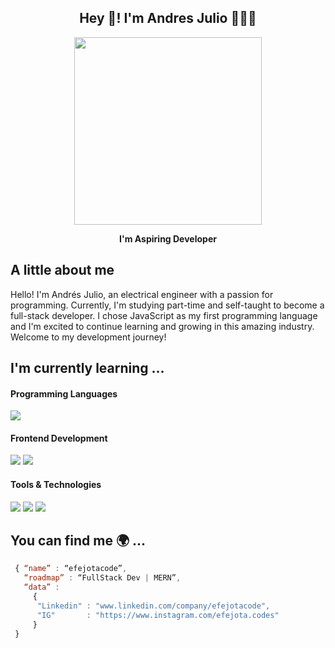 
<h2 align="center">Hey 👋! I'm Andres Julio 👨🏻‍💻</h2>
<div align="center"><img width src="https://github.com/efejotacode/efejotacode/assets/141380830/80f4e751-9ff5-4ae3-be00-50fe0532924e" width="300" height="300"></div>

<p align="center"><b>I'm Aspiring Developer</b></p>

<h2>A little about me</h2>
<p>Hello! I'm Andrés Julio, an electrical engineer with a passion for programming. Currently, I'm studying part-time and self-taught to become a full-stack developer. I chose JavaScript as my first programming language and I'm excited to continue learning and growing in this amazing industry. Welcome to my development journey!</p>

<h2>I'm currently learning ...</h2>
<h4>Programming Languages</h4>
<a><img src="https://github.com/efejotacode/efejotacode/assets/141380830/e316eeef-50cc-45ab-a496-0a042eabd646"></a>
<h4>Frontend Development</h4>
<a><img src="https://github.com/efejotacode/efejotacode/assets/141380830/e7e5535c-588b-4720-baa3-62c413226b5f"></a>
<a><img src="https://github.com/efejotacode/efejotacode/assets/141380830/f6820083-1e50-4d82-989b-b581ff99dbf5"></a>
<h4>Tools & Technologies</h4>
<a><img src="https://github.com/efejotacode/efejotacode/assets/141380830/3b4eb6ef-bbc9-4003-98d5-941a304ac477"></a>
<a><img src="https://github.com/efejotacode/efejotacode/assets/141380830/8c78253d-0baa-4751-a013-064a5bef5eb9"></a>
<a><img src="https://github.com/efejotacode/efejotacode/assets/141380830/1910dd66-8e69-4708-87a6-c65bf4921d62"></a>

<h2>You can find me 🌍  ...</h2>

```js
 { “name” : “efejotacode”,
   “roadmap” : “FullStack Dev | MERN”,
   “data” : 
     { 
      "Linkedin" : "www.linkedin.com/company/efejotacode", 
      "IG"       : "https://www.instagram.com/efejota.codes"
     }
 }
```


